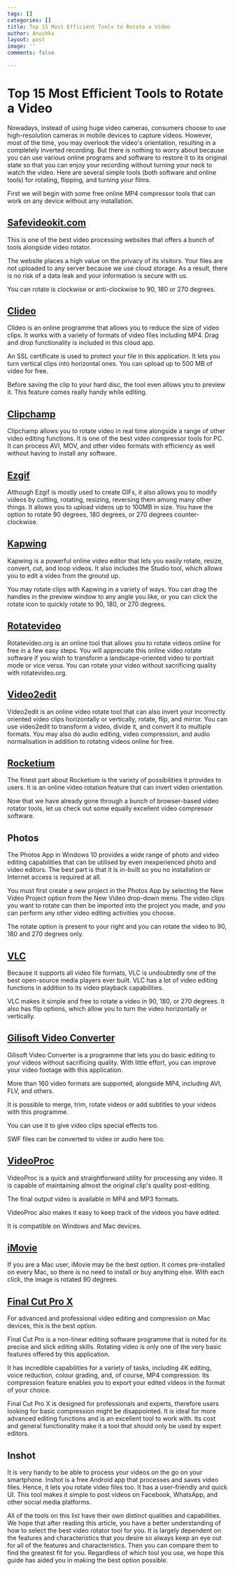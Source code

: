```yaml
---
tags: []
categories: []
title: Top 15 Most Efficient Tools to Rotate a Video
author: Anushka
layout: post
image: ''
comments: false

---
```

# Top 15 Most Efficient Tools to Rotate a Video

Nowadays, instead of using huge video cameras, consumers choose to use high-resolution cameras in mobile devices to capture videos. However, most of the time, you may overlook the video's orientation, resulting in a completely inverted recording. But there is nothing to worry about because you can use various online programs and software to restore it to its original state so that you can enjoy your recording without turning your neck to watch the video. Here are several simple tools (both software and online tools) for rotating, flipping, and turning your films.

First we will begin with some free online MP4 compressor tools that can work on any device without any installation.

## [Safevideokit.com](https://safevideokit.com/)

This is one of the best video processing websites that offers a bunch of tools alongside video rotator.

The website places a high value on the privacy of its visitors. Your files are not uploaded to any server because we use cloud storage. As a result, there is no risk of a data leak and your information is secure with us.

You can rotate is clockwise or anti-clockwise to 90, 180 or 270 degrees.

## [Clideo](https://clideo.com/resize-video)

Clideo is an online programme that allows you to reduce the size of video clips. It works with a variety of formats of video files including MP4. Drag and drop functionality is included in this cloud app.

An SSL certificate is used to protect your file in this application. It lets you turn vertical clips into horizontal ones. You can upload up to 500 MB of video for free.

Before saving the clip to your hard disc, the tool even allows you to preview it. This feature comes really handy while editing.

## [Clipchamp](https://clipchamp.com/en/)

Clipchamp allows you to rotate video in real time alongside a range of other video editing functions. It is one of the best video compressor tools for PC. It can process AVI, MOV, and other video formats with efficiency as well without having to install any software.

## [Ezgif](https://ezgif.com/rotate-video)

Although Ezgif is mostly used to create GIFs, it also allows you to modify videos by cutting, rotating, resizing, reversing them among many other things. It allows you to upload videos up to 100MB in size. You have the option to rotate 90 degrees, 180 degrees, or 270 degrees counter-clockwise.

## [Kapwing]()

Kapwing is a powerful online video editor that lets you easily rotate, resize, convert, cut, and loop videos. It also includes the Studio tool, which allows you to edit a video from the ground up.

You may rotate clips with Kapwing in a variety of ways. You can drag the handles in the preview window to any angle you like, or you can click the rotate icon to quickly rotate to 90, 180, or 270 degrees.

## [Rotatevideo](https://www.rotatevideo.org/)

Rotatevideo.org is an online tool that allows you to rotate videos online for free in a few easy steps. You will appreciate this online video rotate software if you wish to transform a landscape-oriented video to portrait mode or vice versa. You can rotate your video without sacrificing quality with rotatevideo.org.

## [Video2edit](https://www.video2edit.com/)

Video2edit is an online video rotate tool that can also invert your incorrectly oriented video clips horizontally or vertically, rotate, flip, and mirror. You can use video2edit to transform a video, divide it, and convert it to multiple formats. You may also do audio editing, video compression, and audio normalisation in addition to rotating videos online for free.

## [Rocketium](https://rocketium.com/)

The finest part about Rocketium is the variety of possibilities it provides to users. It is an online video rotation feature that can invert video orientation.

Now that we have already gone through a bunch of browser-based video rotator tools, let us check out some equally excellent video compressor software.

## Photos

The Photos App in Windows 10 provides a wide range of photo and video editing capabilities that can be utilised by even inexperienced photo and video editors. The best part is that it is in-built so you no installation or Internet access is required at all.

You must first create a new project in the Photos App by selecting the New Video Project option from the New Video drop-down menu. The video clips you want to rotate can then be imported into the project you made, and you can perform any other video editing activities you choose.

The rotate option is present to your right and you can rotate the video to 90, 180 and 270 degrees only.

## [VLC](https://www.videolan.org/vlc/index.html)

Because it supports all video file formats, VLC is undoubtedly one of the best open-source media players ever built. VLC has a lot of video editing functions in addition to its video playback capabilities.

VLC makes it simple and free to rotate a video in 90, 180, or 270 degrees. It also has flip options, which allow you to turn the video horizontally or vertically.

## [Gilisoft Video Converter](https://gilisoft.com/product-video-converter.htm?AFFILIATE=120043)

Gilisoft Video Converter is a programme that lets you do basic editing to your videos without sacrificing quality. With little effort, you can improve your video footage with this application.

More than 160 video formats are supported, alongside MP4, including AVI, FLV, and others.

It is possible to merge, trim, rotate videos or add subtitles to your videos with this programme.

You can use it to give video clips special effects too.

SWF files can be converted to video or audio here too.

## [VideoProc](https://www.videoproc.com/?cjevent=c4b8ee755f6a11ec823000930a18050d)

VideoProc is a quick and straightforward utility for processing any video. It is capable of maintaining almost the original clip's quality post-editing.

The final output video is available in MP4 and MP3 formats.

VideoProc also makes it easy to keep track of the videos you have edited.

It is compatible on Windows and Mac devices.

## [iMovie](https://www.apple.com/imovie/)

If you are a Mac user, iMovie may be the best option. It comes pre-installed on every Mac, so there is no need to install or buy anything else. With each click, the image is rotated 90 degrees.

## [Final Cut Pro X](https://www.apple.com/final-cut-pro/compressor/)

For advanced and professional video editing and compression on Mac devices, this is the best option.

Final Cut Pro is a non-linear editing software programme that is noted for its precise and slick editing skills. Rotating video is only one of the very basic features offered by this application.

It has incredible capabilities for a variety of tasks, including 4K editing, voice reduction, colour grading, and, of course, MP4 compression. Its compression feature enables you to export your edited videos in the format of your choice.

Final Cut Pro X is designed for professionals and experts, therefore users looking for basic compression might be disappointed. It is ideal for more advanced editing functions and is an excellent tool to work with. Its cost and general functionality make it a tool that should only be used by expert editors.

## Inshot

It is very handy to be able to process your videos on the go on your smartphone. Inshot is a free Android app that processes and saves video files. Hence, it lets you rotate video files too. It has a user-friendly and quick UI. This tool makes it simple to post videos on Facebook, WhatsApp, and other social media platforms.

All of the tools on this list have their own distinct qualities and capabilities. We hope that after reading this article, you have a better understanding of how to select the best video rotator tool for you. It is largely dependent on the features and characteristics that you desire so always keep an eye out for all of the features and characteristics. Then you can compare them to find the greatest fit for you. Regardless of which tool you use, we hope this guide has aided you in making the best option possible.